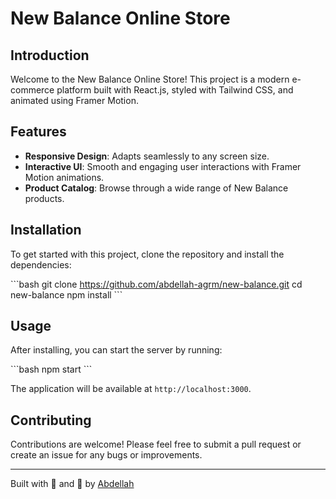 # New Balance Online Store

## Introduction

Welcome to the New Balance Online Store! This project is a modern e-commerce platform built with React.js, styled with Tailwind CSS, and animated using Framer Motion.

## Features

- **Responsive Design**: Adapts seamlessly to any screen size.
- **Interactive UI**: Smooth and engaging user interactions with Framer Motion animations.
- **Product Catalog**: Browse through a wide range of New Balance products.

## Installation

To get started with this project, clone the repository and install the dependencies:

\`\`\`bash
git clone https://github.com/abdellah-agrm/new-balance.git
cd new-balance
npm install
\`\`\`

## Usage

After installing, you can start the server by running:

\`\`\`bash
npm start
\`\`\`

The application will be available at `http://localhost:3000`.

## Contributing

Contributions are welcome! Please feel free to submit a pull request or create an issue for any bugs or improvements.

---

Built with 💙 and 🎨 by [Abdellah](https://github.com/abdellah-agrm)